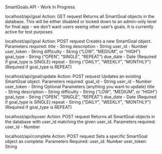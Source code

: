 SmartGoals API - Work In Progress

localhost/api/goal
Action: GET request
Returns all SmartGoal objects in the database.  This will be either disabled or locked down to an admin-only level for final app - we don’t want users seeing other user’s goals.  It is currently active for test purposes

localhost/api/goal
Action: POST request
Creates a new SmartGoal object.
Parameters required:
title - String
description - String
user_id - Number
user_token - String
difficulty - String (“LOW”, “MEDIUM”, or “HIGH”)
goal_type - String (“OPEN”, “SINGLE”, “REPEAT”)
due_date - Date (Required if goal_type is SINGLE)
repeat - String (“DAILY”, “WEEKLY”, “MONTHLY”) (Required if goal_type is REPEAT)

localhost/api/goal/update
Action: POST request
Updates an existing SmartGoal object.
Parameters required:
goal_id - String
user_id - Number
user_token - String
Optional Parameters (anything you want to update)
title - String
description - String
difficulty - String (“LOW”, “MEDIUM”, or “HIGH”)
goal_type - String (“OPEN”, “SINGLE”, “REPEAT”)
due_date - Date (Required if goal_type is SINGLE)
repeat - String (“DAILY”, “WEEKLY”, “MONTHLY”) (Required if goal_type is REPEAT)

localhost/api/byuser
Action: POST request
Returns all SmartGoal objects in the database with user_id matching the given user_id.
Parameters required:
user_id - Number

localhost/api/complete
Action: POST request
Sets a specific SmartGoal object as complete.
Parameters Required:
user_id: Number
user_token: String  
